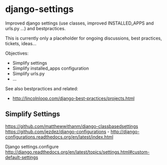 django-settings
===============

Improved django settings (use classes, improved INSTALLED_APPS and urls.py ...) and bestpractices.

This is currently only a placeholder for ongoing discussions, best practices, tickets, ideas...

Objectives:

 * Simplify settings
 * Simplify installed_apps configuration
 * Simplify urls.py
 * ...

See also bestpractices and related:

 * http://lincolnloop.com/django-best-practices/projects.html

Simplify Settings
-----------------

https://github.com/matthewwithanm/django-classbasedsettings
https://github.com/jezdez/django-configurations - http://django-configurations.readthedocs.org/en/latest/index.html

Django settings.configure http://django.readthedocs.org/en/latest/topics/settings.html#custom-default-settings


